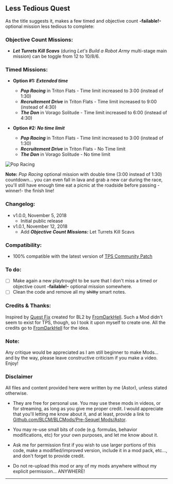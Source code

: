 ## Less Tedious Quest

As the title suggests it, makes a few timed and objective count __-failable!-__ optional mission less tedious to complete:

### Objective Count Missions:

- __*Let Turrets Kill Scavs*__ (during *Let's Build a Robot Army* multi-stage main mission) can be toggle from 12 to 10/8/6.
  

### Timed Missions:

- __Option #1: *Extended time*__
  - __*Pop Racing*__ in Triton Flats - Time limit increased to 3:00 (instead of 1:30)
  - __*Recruitement Drive*__ in Triton Flats - Time limit increased to 9:00 (instead of 4:30)
  - __*The Don*__ in Vorago Solitude - Time limit increased to 6:00 (instead of 4:30)

- __Option #2: *No time limit*__
  - __*Pop Racing*__ in Triton Flats - Time limit increased to 3:00 (instead of 1:30)
  - __*Recruitement Drive*__ in Triton Flats - No Time limit 
  - __*The Don*__ in Vorago Solitude - No time limit 

![Pop Racing](https://imgur.com/UxQuyBN.jpeg "Don't worry guys... even if my screen capture show French text, my mods are in English")

__Note:__ *Pop Racing* optional mission with double time (3:00 instead of 1:30) countdown... you can even fall in lava and grab a new car during the race, you'll still have enough time eat a picnic at the roadside before passing -winner!- the finish line!

### Changelog:
- v1.0.0, November 5, 2018
  - Initial public release
- v1.0.1, November 12, 2018
  - Add __*Objective Count Missions:*__ Let Turrets Kill Scavs

### Compatibility:

- 100% compatible with the latest version of [TPS Community Patch](https://github.com/BLCM/BLCMods/tree/master/Pre%20Sequel%20Mods/Community%20Patch)

### To do:

- [ ] Make again a new playtrought to be sure that I don't miss a timed or objective count __-failable!-__ optional mission somewhere.
- [ ] Clean the code and remove all my ~~shitty~~ smart notes.

### Credits & Thanks:

Inspired by [Quest Fix](https://github.com/BLCM/BLCMods/blob/master/Borderlands%202%20mods/FromDarkHell/Quest%20Changes/QuestFix.txt) created for BL2 by [FromDarkHell](https://github.com/BLCM/BLCMods/tree/master/Borderlands%202%20mods/FromDarkHell). Such a Mod didn't seem to exist for TPS, though, so I took it upon myself to create one. All the credits go to [FromDarkHell](https://github.com/BLCM/BLCMods/tree/master/Borderlands%202%20mods/FromDarkHell) for the idea.
  
### Note: 

Any critique would be appreciated as I am still beginner to make Mods... and by the way, please leave constructive criticism if you make a video. 
Enjoy!

### Disclaimer

All files and content provided here were written by me (Astor), unless stated otherwise.

- They are free for personal use. You may use these mods in videos, or for streaming, as long as you give me proper credit. I would appreciate that you'll letting me know about it, and at least, provide a link to [Github.com/BLCM/BLCMods/Pre-Sequel Mods/Astor](https://github.com/BLCM/BLCMods/tree/master/Pre%20Sequel%20Mods/Astor).

- You may re-use small bits of code (e.g. formulas, behavior modifications, etc) for your own purposes, and let me know about it. 

- Ask me for permission first if you wish to use larger portions of this code, make a modified/improved version, include it in a mod pack, etc..., and don't forget to provide credit.

- Do not re-upload this mod or any of my mods anywhere without my explicit permission... ANYWHERE!

* * * * *



